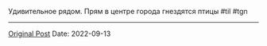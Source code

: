 Удивительное рядом. Прям в центре города гнездятся птицы #til #tgn

---
[Original Post](https://t.me/lev2tarragona/34)
Date: 2022-09-13
